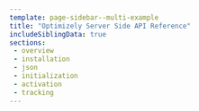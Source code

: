 ```yaml
---
template: page-sidebar--multi-example
title: "Optimizely Server Side API Reference"
includeSiblingData: true
sections:
 - overview
 - installation
 - json
 - initialization
 - activation
 - tracking
---
```

